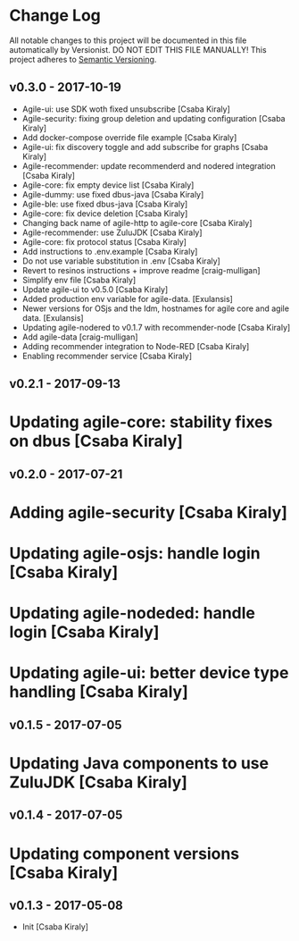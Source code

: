 <!--
# Copyright (C) 2017 Resin.io, UNI Passau, FBK.
# All rights reserved. This program and the accompanying materials
# are made available under the terms of the Eclipse Public License v1.0
# which accompanies this distribution, and is available at
# http://www.eclipse.org/legal/epl-v10.html
# 
# Contributors:
#     Resin.io, UNI Passau, FBK - initial API and implementation
-->

# Change Log

All notable changes to this project will be documented in this file
automatically by Versionist. DO NOT EDIT THIS FILE MANUALLY!
This project adheres to [Semantic Versioning](http://semver.org/).

## v0.3.0 - 2017-10-19

* Agile-ui: use SDK woth fixed unsubscribe [Csaba Kiraly]
* Agile-security: fixing group deletion and updating configuration [Csaba Kiraly]
* Add docker-compose override file example [Csaba Kiraly]
* Agile-ui: fix discovery toggle and add subscribe for graphs [Csaba Kiraly]
* Agile-recommender: update recommenderd and nodered integration [Csaba Kiraly]
* Agile-core: fix empty device list [Csaba Kiraly]
* Agile-dummy: use fixed dbus-java [Csaba Kiraly]
* Agile-ble: use fixed dbus-java [Csaba Kiraly]
* Agile-core: fix device deletion [Csaba Kiraly]
* Changing back name of agile-http to agile-core [Csaba Kiraly]
* Agile-recommender: use ZuluJDK [Csaba Kiraly]
* Agile-core: fix protocol status [Csaba Kiraly]
* Add instructions to .env.example [Csaba Kiraly]
* Do not use variable substitution in .env [Csaba Kiraly]
* Revert to resinos instructions + improve readme [craig-mulligan]
* Simplify env file [Csaba Kiraly]
* Update agile-ui to v0.5.0 [Csaba Kiraly]
* Added production env variable for agile-data. [Exulansis]
* Newer versions for OSjs and the Idm, hostnames for agile core and agile data. [Exulansis]
* Updating agile-nodered to v0.1.7 with recommender-node [Csaba Kiraly]
* Add agile-data [craig-mulligan]
* Adding recommender integration to Node-RED [Csaba Kiraly]
* Enabling recommender service [Csaba Kiraly]

## v0.2.1 - 2017-09-13

# Updating agile-core: stability fixes on dbus [Csaba Kiraly]

## v0.2.0 - 2017-07-21

# Adding agile-security [Csaba Kiraly]
# Updating agile-osjs: handle login [Csaba Kiraly]
# Updating agile-nodeded: handle login [Csaba Kiraly]
# Updating agile-ui: better device type handling [Csaba Kiraly]

## v0.1.5 - 2017-07-05

# Updating Java components to use ZuluJDK [Csaba Kiraly]

## v0.1.4 - 2017-07-05

# Updating component versions [Csaba Kiraly]

## v0.1.3 - 2017-05-08

* Init [Csaba Kiraly]

